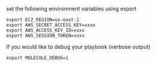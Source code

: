 set the following environment variables using export

```
export EC2_REGION=us-east-1
export AWS_SECRET_ACCESS_KEY=xxxx
export AWS_ACCESS_KEY_ID=xxxx
export AWS_SESSION_TOKEN=xxxx
```

If you would like to debug your playbook (verbose output)
```
export MOLECULE_DEBUG=1
```
